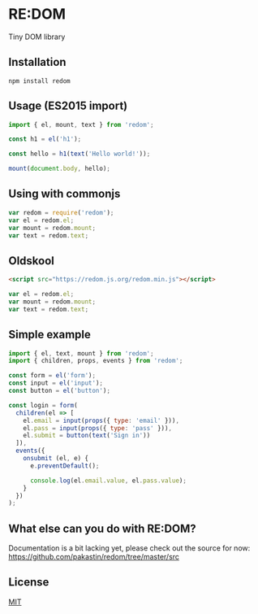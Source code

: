 # RE:DOM
Tiny DOM library

## Installation
```
npm install redom
```

## Usage (ES2015 import)
```js
import { el, mount, text } from 'redom';

const h1 = el('h1');

const hello = h1(text('Hello world!'));

mount(document.body, hello);
```

## Using with commonjs
```js
var redom = require('redom');
var el = redom.el;
var mount = redom.mount;
var text = redom.text;
```

## Oldskool
```html
<script src="https://redom.js.org/redom.min.js"></script>
```
```js
var el = redom.el;
var mount = redom.mount;
var text = redom.text;
```

## Simple example
```js
import { el, text, mount } from 'redom';
import { children, props, events } from 'redom';

const form = el('form');
const input = el('input');
const button = el('button');

const login = form(
  children(el => [
    el.email = input(props({ type: 'email' })),
    el.pass = input(props({ type: 'pass' })),
    el.submit = button(text('Sign in'))
  ]),
  events({
    onsubmit (el, e) {
      e.preventDefault();

      console.log(el.email.value, el.pass.value);
    }
  })
);
```

## What else can you do with RE:DOM?
Documentation is a bit lacking yet, please check out the source for now: https://github.com/pakastin/redom/tree/master/src

## License
[MIT](https://github.com/pakastin/redom/blob/master/LICENSE)
